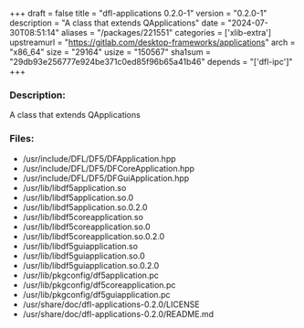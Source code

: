 +++
draft = false
title = "dfl-applications 0.2.0-1"
version = "0.2.0-1"
description = "A class that extends QApplications"
date = "2024-07-30T08:51:14"
aliases = "/packages/221551"
categories = ['xlib-extra']
upstreamurl = "https://gitlab.com/desktop-frameworks/applications"
arch = "x86_64"
size = "29164"
usize = "150567"
sha1sum = "29db93e256777e924be371c0ed85f96b65a41b46"
depends = "['dfl-ipc']"
+++
### Description: 
A class that extends QApplications

### Files: 
* /usr/include/DFL/DF5/DFApplication.hpp
* /usr/include/DFL/DF5/DFCoreApplication.hpp
* /usr/include/DFL/DF5/DFGuiApplication.hpp
* /usr/lib/libdf5application.so
* /usr/lib/libdf5application.so.0
* /usr/lib/libdf5application.so.0.2.0
* /usr/lib/libdf5coreapplication.so
* /usr/lib/libdf5coreapplication.so.0
* /usr/lib/libdf5coreapplication.so.0.2.0
* /usr/lib/libdf5guiapplication.so
* /usr/lib/libdf5guiapplication.so.0
* /usr/lib/libdf5guiapplication.so.0.2.0
* /usr/lib/pkgconfig/df5application.pc
* /usr/lib/pkgconfig/df5coreapplication.pc
* /usr/lib/pkgconfig/df5guiapplication.pc
* /usr/share/doc/dfl-applications-0.2.0/LICENSE
* /usr/share/doc/dfl-applications-0.2.0/README.md

